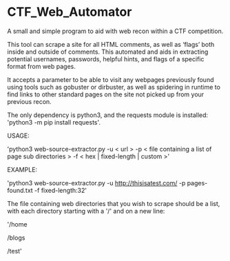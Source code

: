 # CTF_Web_Automator
A small and simple program to aid with web recon within a CTF competition.

This tool can scrape a site for all HTML comments, as well as ‘flags’ both inside and outside of comments. This automated and aids in extracting potential usernames, passwords, helpful hints, and flags of a specific format from web pages.

It accepts a parameter to be able to visit any webpages previously found using tools such as gobuster or dirbuster, as well as spidering in runtime to find links to other standard pages on the site not picked up from your previous recon. 

The only dependency is python3, and the requests module is installed: 'python3 -m pip install requests'.

USAGE:

'python3 web-source-extractor.py -u < url > -p < file containing a list of page sub directories > -f < hex | fixed-length | custom >'

EXAMPLE:

'python3 web-source-extractor.py -u http://thisisatest.com/ -p pages-found.txt -f fixed-length:32'

The file containing web directories that you wish to scrape should be a list, with each directory starting with a '/' and on a new line:

'/home

/blogs

/test'



